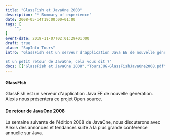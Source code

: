 ```yaml
---
title: "GlassFish et JavaOne 2008"
description: "* Summary of experience"
date: 2008-05-14T19:00:00+01:00
tags: [
    "",
]
event-date: 2019-11-07T02:01:29+01:00
draft: true
place: "SupInfo Tours"
intro: "GlassFish est un serveur d'application Java EE de nouvelle génération. Alexis nous présentera ce projet Open source.

Et un petit retour de JavaOne, cela vous dit ?"
docs: [["GlassFish et JavaOne 2008","ToursJUG-GlassFishJavaOne2008.pdf"]]
---
```


#### GlassFIsh

GlassFish est un serveur d'application Java EE de nouvelle génération. Alexis nous présentera ce projet Open source.

#### De retour de JavaOne 2008

La semaine suivante de l'édition 2008 de JavaOne, nous discuterons avec Alexis des annonces et tendances suite à la plus grande conférence annuelle sur Java.